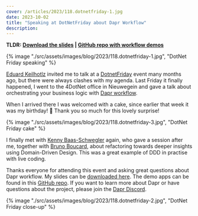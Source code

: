 ```yaml
---
cover: /articles/2023/118.dotnetfriday-1.jpg
date: 2023-10-02
title: "Speaking at DotNetFriday about Dapr Workflow"
description:
---
```


**TLDR: <a href="/assets/images/blog/2023/118.dotnetfriday-dapr-workflow.pdf" target="_blank">Download the slides</a> | <a href="https://github.com/diagrid-labs/dapr-workflow-demos" target="_blank">GitHub repo with workflow demos</a>**

{% image "./src/assets/images/blog/2023/118.dotnetfriday-1.jpg", "DotNet Friday speaking" %}

[Eduard Keilhotlz](https://www.linkedin.com/in/eduard-keilholz/) invited me to talk at a [DotnetFriday](https://dotnetfriday.nl/) event many months ago, but there were always clashes with my agenda. Last Friday it finally happened, I went to the 4DotNet office in Nieuwegein and gave a talk about orchestrating your business logic with [Dapr workflow](https://docs.dapr.io/developing-applications/building-blocks/workflow/workflow-overview/).

When I arrived there I was welcomed with a cake, since earlier that week it was my birthday! 🎂 Thank you so much for this lovely surprise!

{% image "./src/assets/images/blog/2023/118.dotnetfriday-3.jpg", "DotNet Friday cake" %}

I finally met with [Kenny Baas-Schwegler](https://www.linkedin.com/in/kenny-baas/) again, who gave a session after me, together with [Bruno Boucard](https://www.linkedin.com/in/brunoboucard/), about refactoring towards deeper insights using Domain-Driven Design. This was a great example of DDD in practise with live coding.

Thanks everyone for attending this event and asking great questions about Dapr workflow. My slides can be <a href="/articles/2023/118.dotnetfriday-dapr-workflow.pdf" target="_blank">downloaded here</a>. The demo apps can be found in this <a href="https:##github.com/diagrid-labs/dapr-workflow-demos" target="_blank">GitHub repo</a>. If you want to learn more about Dapr or have questions about the project, please join the [Dapr Discord](http://bit.ly/dapr-discord).

{% image "./src/assets/images/blog/2023/118.dotnetfriday-2.jpg", "DotNet Friday close-up" %}